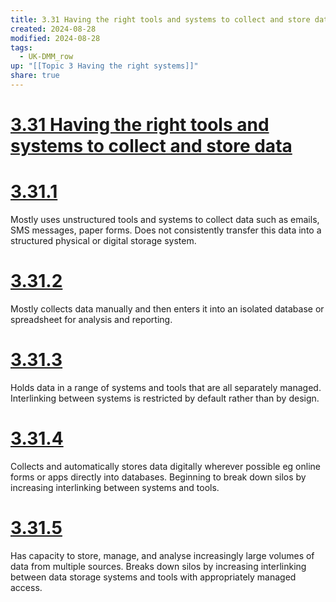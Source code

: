 ```yaml
---
title: 3.31 Having the right tools and systems to collect and store data
created: 2024-08-28
modified: 2024-08-28
tags:
  - UK-DMM_row
up: "[[Topic 3 Having the right systems]]"
share: true
---
```

# [3.31 Having the right tools and systems to collect and store data](3.31%20Having%20the%20right%20tools%20and%20systems%20to%20collect%20and%20store%20data.md)
# [3.31.1](3.31.1.md)

Mostly uses unstructured tools and systems to collect data such as emails, SMS messages, paper forms. Does not consistently transfer this data into a structured physical or digital storage system.

# [3.31.2](3.31.2.md)

Mostly collects data manually and then enters it into an isolated database or spreadsheet for analysis and reporting.

# [3.31.3](3.31.3.md)

Holds data in a range of systems and tools that are all separately managed. Interlinking between systems is restricted by default rather than by design.

# [3.31.4](3.31.4.md)

Collects and automatically stores data digitally wherever possible eg online forms or apps directly into databases. Beginning to break down silos by increasing interlinking between systems and tools.

# [3.31.5](3.31.5.md)

Has capacity to store, manage, and analyse increasingly large volumes of data from multiple sources. Breaks down silos by increasing interlinking between data storage systems and tools with appropriately managed access.
